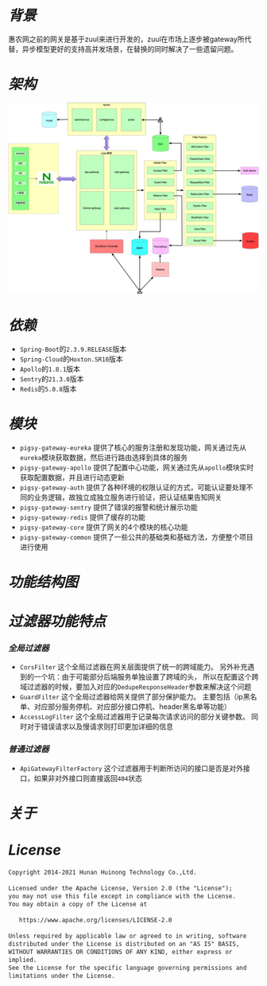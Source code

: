 # *背景*
惠农网之前的网关是基于zuul来进行开发的，zuul在市场上逐步被gateway所代替，异步模型更好的支持高并发场景，在替换的同时解决了一些遗留问题。

# *架构*
![avatar](./docs/架构图.png)

# *依赖*

- `Spring-Boot`的`2.3.9.RELEASE`版本
- `Spring-Cloud`的`Hoxton.SR10`版本
- `Apollo`的`1.8.1`版本
- `Sentry`的`21.3.0`版本
- `Redis`的`5.0.8`版本

# *模块*

- `pigsy-gateway-eureka` 提供了核心的服务注册和发现功能，网关通过先从`eureka`模块获取数据，然后进行路由选择到具体的服务
- `pigsy-gateway-apollo` 提供了配置中心功能，网关通过先从`apollo`模块实时获取配置数据，并且进行动态更新
- `pigsy-gateway-auth` 提供了各种环境的权限认证的方式，可能认证要处理不同的业务逻辑，故独立成独立服务进行验证，把认证结果告知网关
- `pigsy-gateway-sentry` 提供了错误的报警和统计展示功能
- `pigsy-gateway-redis` 提供了缓存的功能
- `pigsy-gateway-core` 提供了网关的4个模块的核心功能
- `pigsy-gateway-common` 提供了一些公共的基础类和基础方法，方便整个项目进行使用


# *功能结构图*


# *过滤器功能特点*

### *全局过滤器*

- `CorsFilter` 这个全局过滤器在网关层面提供了统一的跨域能力。
  另外补充遇到的一个坑：由于可能部分后端服务单独设置了跨域的头，
  所以在配置这个跨域过滤器的时候，要加入对应的`DedupeResponseHeader`参数来解决这个问题
- `GuardFilter` 这个全局过滤器给网关提供了部分保护能力。
  主要包括（ip黑名单、对应部分服务停机、对应部分接口停机、header黑名单等功能）
- `AccessLogFilter` 这个全局过滤器用于记录每次请求访问的部分关键参数。
  同时对于错误请求以及慢请求则打印更加详细的信息

### *普通过滤器*

- `ApiGatewayFilterFactory` 这个过滤器用于判断所访问的接口是否是对外接口，如果非对外接口则直接返回`404`状态




# *关于*

# *License*

```
Copyright 2014-2021 Hunan Huinong Technology Co.,Ltd.

Licensed under the Apache License, Version 2.0 (the "License");
you may not use this file except in compliance with the License.
You may obtain a copy of the License at

   https://www.apache.org/licenses/LICENSE-2.0

Unless required by applicable law or agreed to in writing, software
distributed under the License is distributed on an "AS IS" BASIS,
WITHOUT WARRANTIES OR CONDITIONS OF ANY KIND, either express or implied.
See the License for the specific language governing permissions and
limitations under the License.
```
